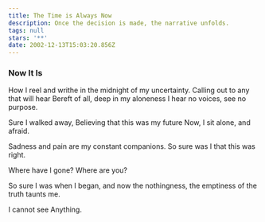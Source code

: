 ```yaml
---
title: The Time is Always Now
description: Once the decision is made, the narrative unfolds.
tags: null
stars: '**'
date: 2002-12-13T15:03:20.856Z
---
```


<div class="poem">

<h3> Now It Is</h3>

How I reel and writhe
in the midnight of my uncertainty.
Calling out to any that will hear
Bereft of all, deep in my aloneness
I hear no voices, see no purpose.

Sure I walked away,
Believing that this was my future
Now, I sit alone, and afraid.

Sadness and pain are my constant
companions. So sure was I that
this was right.

Where have I gone?
Where are you?

So sure I was when I began,
and now the nothingness,
the emptiness of the truth
taunts me.

I cannot see
Anything.

</div>
